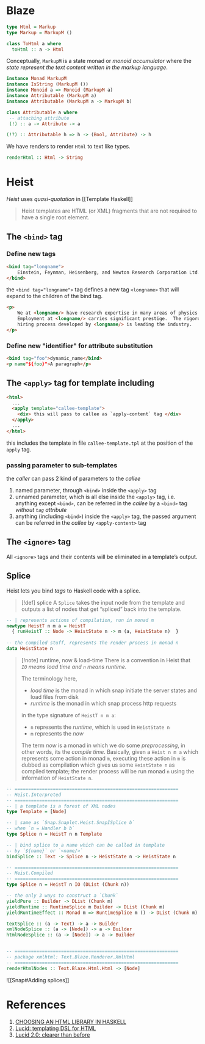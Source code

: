 # Blaze


```haskell
type Html = Markup
type Markup = MarkupM ()

class ToHtml a where
  toHtml :: a -> Html
```

Conceptually, `MarkupM` is a state monad or _monoid accumulator_ where the _state represent the text content written in the markup language_.

```haskell
instance Monad MarkupM
instance IsString (MarkupM ())
instance Monoid a => Monoid (MarkupM a)
instance Attributable (MarkupM a)
instance Attributable (MarkupM a -> MarkupM b)

class Attributable a where
 -- attaching attribute
 (!) :: a -> Attribute -> a

(!?) :: Attributable h => h -> (Bool, Attribute) -> h
```

We have renders to render `Html` to text like types.

```haskell
renderHtml :: Html -> String
```

# Heist

_Heist_ uses _quasi-quotation_ in [[Template Haskell]] 

> Heist templates are HTML (or XML) fragments that are not required to have a single root element.

## The `<bind>` tag 

### Define new tags

```html
<bind tag="longname">
    Einstein, Feynman, Heisenberg, and Newton Research Corporation Ltd.<sup>TM</sup>
</bind>
```

the `<bind tag="longname">` tag defines a new tag `<longname>` that will expand to the children of the bind tag.

```html
<p>
    We at <longname/> have research expertise in many areas of physics.
    Employment at <longname/> carries significant prestige.  The rigorous
    hiring process developed by <longname/> is leading the industry.
</p>
```

### Define new "identifier" for attribute substitution

```html
<bind tag="foo">dynamic_name</bind>
<p name"${foo}">A paragraph</p>
```

## The `<apply>` tag for template including 

```html
<html>
  ... 
  <apply template="callee-template">
    <div> this will pass to callee as `apply-content` tag </div>
  </apply>
  ...
</html>
```

this includes the template in file `callee-template.tpl` at the position of the `apply` tag.

### passing parameter to sub-templates

the _caller_ can pass 2 kind of parameters to the _callee_
1. named parameter, through `<bind>` inside the `<apply>` tag 
2. unnamed parameter, which is all else inside the `<apply>` tag, i.e. anything except `<bind>`, can be referred in the _callee_ by a `<bind>` tag _without `tag` attribute_
3. anything (including `<bind>`) inside the `<apply>` tag, the passed argument can be referred in the _callee_ by `<apply-content>` tag

## The `<ignore>` tag

All `<ignore>` tags and their contents will be eliminated in a template’s output.

## Splice 

Heist lets you bind _tags_ to Haskell code with a splice.

>[!def] splice
>A `Splice` takes the input node from the template and outputs a list of nodes that get “spliced” back into the template.

```haskell
-- | represents actions of compilation, run in monad m
newtype HeistT n m a = HeistT 
  { runHeistT :: Node -> HeistState n -> m (a, HeistState n)  }
 
-- the compiled stuff, represents the render process in monad n
data HeistState n
```


>[!note] runtime, now & load-time
> There is a convention in Heist that _`IO` means load time and `n` means runtime._
>
> The terminology here,
> - _load time_ is the monad in which snap initiate the server states and load files from disk
> - _runtime_ is the monad in which snap process http requests
>
> in the type signature of `HeistT n m a`:
>  - `n` represents the _runtime_, which is used in `HeistState n` 
>  - `m` represents the _now_
> 
> The term _now_ is a monad in which we do some _preprocessing_, in other words, its the _compile time_. Basically, given a `Heist n m a` which represents some action in monad `m`, executing these action in `m` is dubbed as compilation which gives us some `HeistState n` as compiled template; the render process will be run monad `n` using the information of `HeistState n`.
>


```haskell
-- ============================================================
-- Heist.Interpreted
-- ============================================================
-- | a template is a forest of XML nodes
type Template = [Node] 

-- | same as `Snap.Snaplet.Heist.SnapISplice b`
-- when `n = Handler b b`
type Splice n = HeistT n n Template 

-- | bind splice to a name which can be called in template
-- by `${name}` or `<name/>`
bindSplice :: Text -> Splice n -> HeistState n -> HeistState n
```

```haskell
-- ============================================================
-- Heist.Compiled
-- ============================================================
type Splice n = HeistT n IO (DList (Chunk n))

-- the only 3 ways to construct a `Chunk`
yieldPure :: Builder -> DList (Chunk m)
yieldRuntime :: RuntimeSplice m Builder -> DList (Chunk m)
yieldRuntimeEffect :: Monad m => RuntimeSplice m () -> DList (Chunk m)

textSplice :: (a -> Text) -> a -> Builder
xmlNodeSplice :: (a -> [Node]) -> a -> Builder
htmlNodeSplice :: (a -> [Node]) -> a -> Builder


-- ============================================================
-- package xmlhtml: Text.Blaze.Renderer.XmlHtml 
-- ============================================================
renderHtmlNodes :: Text.Blaze.Html.Html -> [Node]
```

![[Snap#Adding splices]]


# References

1. [CHOOSING AN HTML LIBRARY IN HASKELL](https://vrom911.github.io/blog/html-libraries)
2. [Lucid: templating DSL for HTML](https://chrisdone.com/posts/lucid/)
3. [Lucid 2.0: clearer than before](https://chrisdone.com/posts/lucid2/)